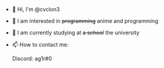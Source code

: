 - 👋 Hi, I'm @cvclon3
- 👀 I am interested in <s>programming</s> anime and programming
- 🌱 I am currently studying at <s>a school</s> the university
- 📫 How to contact me:

  Discord: ag1r#0
